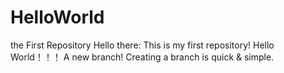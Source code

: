 # HelloWorld
the First Repository
Hello there:
This is my first repository!
Hello World！！！
A new branch!
Creating a branch is quick & simple.